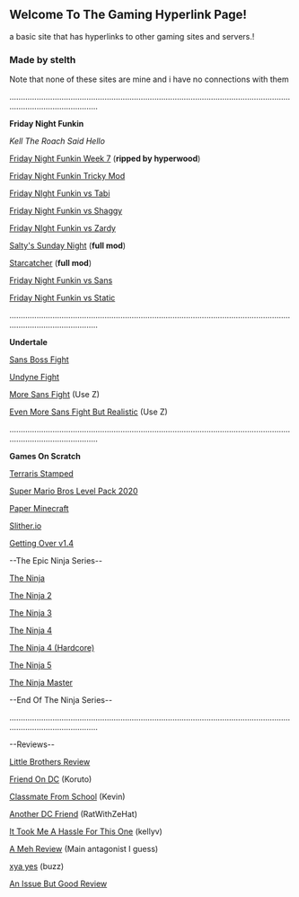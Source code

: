 ## Welcome To The Gaming Hyperlink Page!
a basic site that has hyperlinks to other gaming sites and servers.!

### Made by stelth

Note that none of these sites are mine and i have no connections with them

...................................................................................................................................................................

**Friday Night Funkin**

*Kell The Roach Said Hello*

[Friday Night Funkin Week 7](https://snipergaming888.github.io/week7/) (**ripped by hyperwood**)

[Friday Night Funkin Tricky Mod](https://snipergaming888.github.io/tricky/)

[Friday NIght Funkin vs Tabi](https://snipergaming888.github.io/tabi/)

[Friday Night Funkin vs Shaggy](https://snipergaming888.github.io/shaggy/)

[Friday NIght Funkin vs Zardy](https://snipergaming888.github.io/zardy/)

[Salty's Sunday Night](https://snipergaming888.github.io/saltyssundaynight/) (**full mod**)
 
[Starcatcher](https://snipergaming888.github.io/starcatcher/) (**full mod**)

[Friday Night Funkin vs Sans](https://snipergaming888.github.io/sans/)

[Friday Night Funkin vs Static](https://snipergaming888.github.io/static/)

...................................................................................................................................................................

**Undertale**

[Sans Boss Fight](https://jcw87.github.io/c2-sans-fight/)

[Undyne Fight](https://joezeng.github.io/fairdyne/)

[More Sans Fight](https://joezeng.github.io/endless-sans/) (Use Z)

[Even More Sans Fight But Realistic](https://baddy1000.github.io/Sans-Reloaded/) (Use Z)

...................................................................................................................................................................

**Games On Scratch**

[Terraris Stamped](https://scratch.mit.edu/projects/322341152/)

[Super Mario Bros Level Pack 2020](https://scratch.mit.edu/projects/334936001/)

[Paper Minecraft](https://scratch.mit.edu/projects/10128407/)

[Slither.io](https://scratch.mit.edu/projects/544213416/)

[Getting Over v1.4](https://scratch.mit.edu/projects/389464290/)

--The Epic Ninja Series--

[The Ninja](https://scratch.mit.edu/projects/22620682/)

[The Ninja 2](https://scratch.mit.edu/projects/23559041/)

[The Ninja 3](https://scratch.mit.edu/projects/36760896/)

[The Ninja 4](https://scratch.mit.edu/projects/154866875/)

[The Ninja 4 (Hardcore)](https://scratch.mit.edu/projects/166746458/)

[The Ninja 5](https://scratch.mit.edu/projects/211625762/)

[The Ninja Master](https://scratch.mit.edu/projects/322147835/)

--End Of The Ninja Series--

...................................................................................................................................................................

--Reviews--

[Little Brothers Review](https://media.discordapp.net/attachments/872468192595951637/872468338066985060/image0.png?width=400&height=223)

[Friend On DC](https://user-images.githubusercontent.com/88212436/128097999-f6f7dd87-d3f4-43d7-afc6-263641c0d8c5.png) (Koruto)

[Classmate From School](https://media.discordapp.net/attachments/869705988125642812/872252158072991834/unknown.png?width=400&height=149) (Kevin)

[Another DC Friend](https://user-images.githubusercontent.com/88212436/128097759-6e079a3a-ad93-4cf2-979a-9338e91ccfc3.png) (RatWithZeHat)

[It Took Me A Hassle For This One](https://user-images.githubusercontent.com/88212436/128097973-1748b2e6-338e-4ce4-b4e5-e58abbd36395.png) (kellyv)

[A Meh Review](https://user-images.githubusercontent.com/88212436/128101549-40b7202a-9d73-4051-9c81-ac576f7fac6a.png) (Main antagonist I guess)

[xya yes](https://media.discordapp.net/attachments/869725446558863380/872476093049876480/unknown.png) (buzz)

[An Issue But Good Review]((https://user-images.githubusercontent.com/88212436/128254757-7775df14-a7e9-4d55-b4e2-da4989591a1f.png)
)

